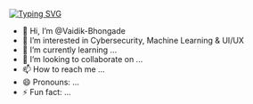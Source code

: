 [![Typing SVG](https://readme-typing-svg.demolab.com?font=Pixelify+Sans&size=32&duration=3000&pause=1000&color=FFFFFF&center=true&multiline=true&random=false&width=435&height=80&lines=Hii+%F0%9F%91%8B%F0%9F%8F%BC%2C+I+am+Vaidik+Bhongade)](https://git.io/typing-svg)




- 👋 Hi, I’m @Vaidik-Bhongade
- 👀 I’m interested in Cybersecurity, Machine Learning & UI/UX 
- 🌱 I’m currently learning ...
- 💞️ I’m looking to collaborate on ...
- 📫 How to reach me ...
- 😄 Pronouns: ...
- ⚡ Fun fact: ...

<!---
Vaidik-Bhongade/Vaidik-Bhongade is a ✨ special ✨ repository because its `README.md` (this file) appears on your GitHub profile.
You can click the Preview link to take a look at your changes.
--->

